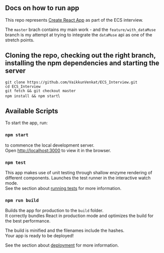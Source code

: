 ## Docs on how to run app

This repo represents [Create React App](https://github.com/facebook/create-react-app) as part of the ECS interview.

The `master` brach contains my main work - and the `feature/with_dataMuse` branch is my attempt at trying to integrate the `dataMuse` api as one of the stretch points.

## Cloning the repo, checking out the right branch, installing the npm dependencies and starting the server
`git clone https://github.com/VaikkunVenkat/ECS_Interview.git`\
`cd ECS_Interview`\
`git fetch && git checkout master`\
`npm install && npm start`\

## Available Scripts

To start the app, run: 

### `npm start`

to commence the local development server.\
Open [http://localhost:3000](http://localhost:3000) to view it in the browser.

### `npm test`

This app makes use of unit testing through shallow enzyme rendering of different components.
Launches the test runner in the interactive watch mode.\
See the section about [running tests](https://facebook.github.io/create-react-app/docs/running-tests) for more information.

### `npm run build`

Builds the app for production to the `build` folder.\
It correctly bundles React in production mode and optimizes the build for the best performance.

The build is minified and the filenames include the hashes.\
Your app is ready to be deployed!

See the section about [deployment](https://facebook.github.io/create-react-app/docs/deployment) for more information.
